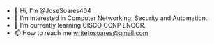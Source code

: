 - 👋 Hi, I’m @JoseSoares404
- 👀 I’m interested in Computer Networking, Security and Automation.
- 🌱 I’m currently learning CISCO CCNP ENCOR.
- 📫 How to reach me writetosoares@gmail.com

<!---
JoseSoares404/JoseSoares404 is a ✨ special ✨ repository because its `README.md` (this file) appears on your GitHub profile.
You can click the Preview link to take a look at your changes.
--->
